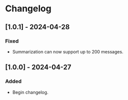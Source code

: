 # Changelog

## [1.0.1] - 2024-04-28
### Fixed
- Summarization can now support up to 200 messages.

## [1.0.0] - 2024-04-27
### Added
- Begin changelog.
